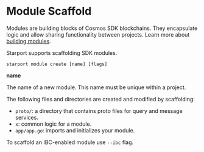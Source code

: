 # Module Scaffold

Modules are building blocks of Cosmos SDK blockchains. They encapsulate logic and allow sharing functionality between projects. Learn more about [building modules](https://github.com/cosmos/cosmos-sdk/tree/master/docs/building-modules).

Starport supports scaffolding SDK modules.

```
starport module create [name] [flags]
```

**name**

  The name of a new module. This name must be unique within a project.

The following files and directories are created and modified by scaffolding:

* `proto/`: a directory that contains proto files for query and message services.
* `x`: common logic for a module.
* `app/app.go`: imports and initializes your module. 

To scaffold an IBC-enabled module use `--ibc` flag. <!-- Learn more about Starport features related to IBC. -->
